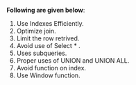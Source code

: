 **Following are given below**:

1. Use Indexes Efficiently.
2. Optimize join.
3. Limit the row retrived.
4. Avoid use of Select * .
5. Uses subqueries.
6. Proper uses of UNION and UNION ALL.
7. Avoid function on index.
8. Use Window function. 
